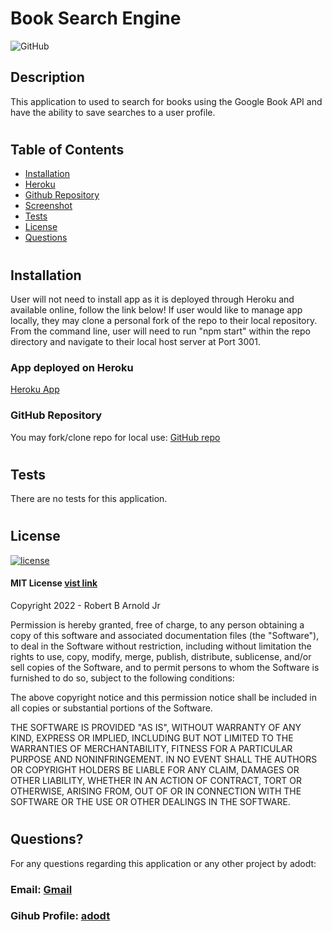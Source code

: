 # Book Search Engine
![GitHub](https://img.shields.io/badge/github-%23121011.svg?style=for-the-badge&logo=github&logoColor=white)


## Description
This application to used to search for books using the Google Book API and have the ability to save searches to a user profile.

#
## Table of Contents
- [Installation](#installation)
- [Heroku](#heroku)
- [Github Repository](#github-repo)
- [Screenshot](#screenshot)
- [Tests](#tests)
- [License](#license)
- [Questions](#questions)

#
## Installation
<a id="installation"></a>
User will not need to install app as it is deployed through Heroku and available online, follow the link below! If user would like to manage app locally, they may clone a personal fork of the repo to their local repository. From the command line, user will need to run "npm start" within the repo directory and navigate to their local host server at Port 3001.

### App deployed on Heroku
<a id="heroku"></a>
[Heroku App](https://dodtbooksearch.herokuapp.com/)

### GitHub Repository
<a id="github-repo"></a>
You may fork/clone repo for local use: [GitHub repo](https://github.com/adodt/book_search)<br>


#
## Tests
<a id="tests"></a>
There are no tests for this application.


#
## License
[![license](https://img.shields.io/badge/license-MIT-blue)](https://shields.io)
<a id="license"></a>

#### MIT License [vist link](https://choosealicense.com/licenses/mit/)
Copyright 2022 - Robert B Arnold Jr

Permission is hereby granted, free of charge, to any person obtaining a copy of this software and associated documentation files (the "Software"), to deal in the Software without restriction, including without limitation the rights to use, copy, modify, merge, publish, distribute, sublicense, and/or sell copies of the Software, and to permit persons to whom the Software is furnished to do so, subject to the following conditions:

The above copyright notice and this permission notice shall be included in all copies or substantial portions of the Software.

THE SOFTWARE IS PROVIDED "AS IS", WITHOUT WARRANTY OF ANY KIND, EXPRESS OR IMPLIED, INCLUDING BUT NOT LIMITED TO THE WARRANTIES OF MERCHANTABILITY, FITNESS FOR A PARTICULAR PURPOSE AND NONINFRINGEMENT. IN NO EVENT SHALL THE AUTHORS OR COPYRIGHT HOLDERS BE LIABLE FOR ANY CLAIM, DAMAGES OR OTHER LIABILITY, WHETHER IN AN ACTION OF CONTRACT, TORT OR OTHERWISE, ARISING FROM, OUT OF OR IN CONNECTION WITH THE SOFTWARE OR THE USE OR OTHER DEALINGS IN THE SOFTWARE.


#
## Questions?
<a id="questions"></a>
For any questions regarding this application or any other project by adodt:

### Email: [Gmail](allidodt@gmail.com)

### Gihub Profile: [adodt](https://github.com/adodt) 
